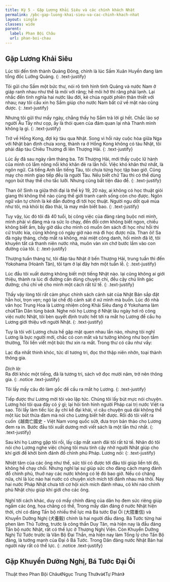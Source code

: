 ```yaml
---
title: Kỳ 5 - Gặp Lương Khải Siêu và các chính khách Nhật
permalink: /pbc-gap-luong-khai-sieu-va-cac-chinh-khach-nhat
layout: single
classes: wide
parent:
  label: Phan Bội Châu
  url: phan-boi-chau
---
```


## Gặp Lương Khải Siêu
Lúc tôi đến tỉnh thành Quảng Đông, chính là lúc Sầm Xuân Huyền đang làm tổng đốc Lưỡng Quảng.
{: .text-justify}

Tôi gửi cho Sầm một bức thư, nói rõ tình hình tỉnh Quảng và nước Nam ở giáp ranh nhau như thể là môi với răng; hễ môi hở thì răng phải lạnh. Lại nhắc đến tình nghĩa hai nước lâu đời, kẻ chúa người phiên thân thiết với nhau; nay tôi cầu xin họ Sầm giúp cho nước Nam bất cứ về mặt nào cũng được.
{: .text-justify}

Nhưng tôi gửi thư mấy ngày, chẳng thấy họ Sầm trả lời gì hết. Chắc lão sợ người Âu Tây như cọp, ấy là thói quen của đám quan lại nhà Thanh mình không lạ gì.
{: .text-justify}

Trở về Hồng Kong, đợi kỳ tàu qua Nhật. Song vì hồi này cuộc hòa giữa Nga với Nhật bàn định chưa xong, thành ra ở Hồng Kong không có tàu Nhật, tôi phải đáp tàu Chiêu Thương đi lên Thượng Hải.
{: .text-justify}

Lúc ấy đã sau ngày rằm tháng ba. Tới Thượng Hải, mới thấy cuộc lữ hành của mình có lắm nông nổi khó khăn đẻ ra lần hồi. Việc khó khăn thứ nhất, là ngôn ngữ. Cả tiếng Anh lẫn tiếng Tàu, tôi chưa từng học tập bao giờ. Cũng may cho mình giao tiếp đều là người Tàu. Nếu biết chữ Tàu thì có thể dùng ngọn bút thay thế cho tấc lưỡi. Nhưng cũng bất tiện đáo để.
{: .text-justify}

Than ôi! Sinh ra giữa thời đại là thế kỷ 19, 20 này, ai không có học thuật giỏi giang thì không thế nào cùng thế giới tranh cạnh sống còn cho được. Ngôn ngữ văn tự chính là kẻ dẫn đường đi tới học thuật. Người ngu dốt quê mùa như tôi, mà khỏi bị đào thải, là may mắn biết bao.
{: .text-justify}

Tuy vậy, lúc đó tôi đã 40 tuổi, bị công việc của đảng ràng buộc nơi mình, mình phải vì đảng mà ra sức lo chạy, đến đỗi cơm không biết ngon, chiếu không biết ấm, bấy giờ dầu cho mình có muốn ôm sách đi học như hồi thi cử trước kia, cũng không có ngày giờ nào mà đi học được nữa. Than ôi! Sa đà ngày tháng, chớp mắt ra không, mài miệt công danh, hối mình đã lỡ, tôi khuyên tất cả thanh niên nước nhà, muôn vàn xin chớ bước lầm vào con đường của tôi.
{: .text-justify}

Thượng tuần tháng tư, tôi đáp tàu Nhật ở bến Thượng Hải, trung tuần thì đến Yokohama (Hoành Tân), tôi tạm ở lại đây hơn một tuần lễ.
{: .text-justify}

Lúc đầu tôi xuất dương không biết một tiếng Nhật nào. lại cũng không ai giới thiệu, thành ra lúc đi đường cần dùng chuyện chi, đều cậy chú lính gác đường; chú chỉ vẽ cho mình một cách rất tử tế.
{: .text-justify}

Thấy vậy lòng tôi rất cảm phục chính sách cảnh sát của Nhật Bản sắp đặt hẳn hoi, trọn vẹn; ngó lại chế độ cảnh sát ở xứ mình mà buồn. Lúc đó nhà văn học Trung Hoa là Lương nhiệm công Khải Siêu đang ở Yokohama làm chủ《Tân Dân tùng báo》. Nghe nói họ Lương ở Nhật lâu ngày hơi rõ công việc nước Nhật, tôi bèn quyết định trước hết tới ra mắt họ Lương để cầu họ Lương giới thiệu với người Nhật.
{: .text-justify}

Tuy là tôi với Lương chưa hề gặp mặt quen nhau lần nào, nhưng tôi nghĩ Lương là bực người mới, chắc có con mắt và tư tưởng không như bọn tầm thường, Tôi liền viết một bức thư xin ra mắt. Trong thư có câu như vầy: 

Lạc địa nhất thinh khóc, tức dĩ tương tri, đọc thơ thập niên nhởn, toại thành thông gia.\
 \
*Dịch là:*\
Ra đời khóc một tiếng, đã là tương tri, sách vở đọc mười năm, trở nên thông gia.
{: .notice .text-justify}

Tôi lấy mấy câu đó làm gốc để cầu ra mắt họ Lương.
{: .text-justify}

Tiếp được thư Lương mời tôi vào lập tức. Chúng tôi lấy bút mực nói chuyện. Lương hỏi tôi qua đây có ý gì; lại hỏi tình hình người Pháp cai trị nước Việt ra sao. Tôi lấy làm tiếc lúc ấy chỉ kể đại khái, vì câu chuyện quá dài không thể một lúc bút thừa đàm mà nói cho Lương biết hết được. Rồi đó tôi viết ra cuốn《越南亡國史 - Việt Nam vong quốc sử》, đưa trọn bản thảo cho Lương đem ra in. Bước đầu tôi xuất dương mới viết sách là một lần thứ nhất.
{: .text-justify}

Sau khi họ Lương gặp tôi rồi, lấy cặp mắt xanh đãi tôi rất tử tế. Nhân đó tôi nói cho Lương nghe việc chúng tôi mưu tính cậy nhờ người Nhật giúp cho khí giới để khởi binh đánh đổ chính phủ Pháp. Lương nói:
{: .text-justify}

Nhiệt tâm của các ông như thế, sức tôi có được tới đâu tôi giúp liền tới đó, không hề chạy chối. Nhưng nghĩ lại sự giúp sức cho đảng cách mạng đánh đổ chính phủ, thuở nay các nước không có lệ đó bao giờ. Nếu có chăng nữa, chỉ là lúc nào hai nước có chuyện xích mích tới đánh nhau mà thôi. Nay hai nước Pháp Nhật chưa tới cơ hội xích mích đánh nhau, có khi nào chính phủ Nhật chịu giúp khí giới cho các ông.\
 \
Nghĩ tới cách khác, duy có mấy chính đảng của dân họ đem sức riêng giúp ngầm các ông, họa chăng có thể, Trong mấy dân đảng ở nước Nhật hiện thời, chỉ có đảng Tấn bộ nhiều thế lực mà Bá tước Đại Ôi (大隈重信) và Khuyển Dưỡng Nghị (犬養毅) chính là hai người đầu đảng. Bá Tước từng hai phen làm Thủ Tướng, trước là công thần Duy Tân, mà hiện nay là đầu đảng Tấn bộ nước Nhật, rất có thế lực ở Thượng Nghị Viện. Còn Khuyển Dưỡng Nghị Tử Tước trước là Văn Bộ Đại Thần, mà hiện nay làm Tổng lý cho Tấn Bộ đảng, là tướng mạnh của Đại ô Bá Tước. Trong Dân đảng nước Nhật Bản hai người này rất có thế lực.
{: .notice .text-justify}


## Gặp Khuyển Dưỡng Nghị, Bá Tước Đại Ôi

> <cite>
 Thuật theo Phan Bội Châu《Ngục Trung Thư》và《Tự Phán》</a>
</cite>